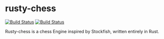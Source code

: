 # rusty-chess

[![Build Status](https://api.travis-ci.org/sfleischman105/rusty_chess.svg?branch=master)](https://travis-ci.org/sfleischman105/rusty_chess)
[![Build Status](https://api.travis-ci.org/sfleischman105/rusty_chess.svg?branch=Beta-Branch)](https://travis-ci.org/sfleischman105/rusty_chess)

Rusty-chess is a chess Engine inspired by Stockfish, written entirely in Rust.  